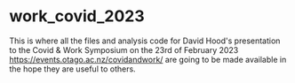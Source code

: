 # work_covid_2023
This is where all the files and analysis code for David Hood's presentation to the Covid &amp; Work Symposium on the 23rd of February 2023 https://events.otago.ac.nz/covidandwork/ are going to be made available in the hope they are useful to others.
